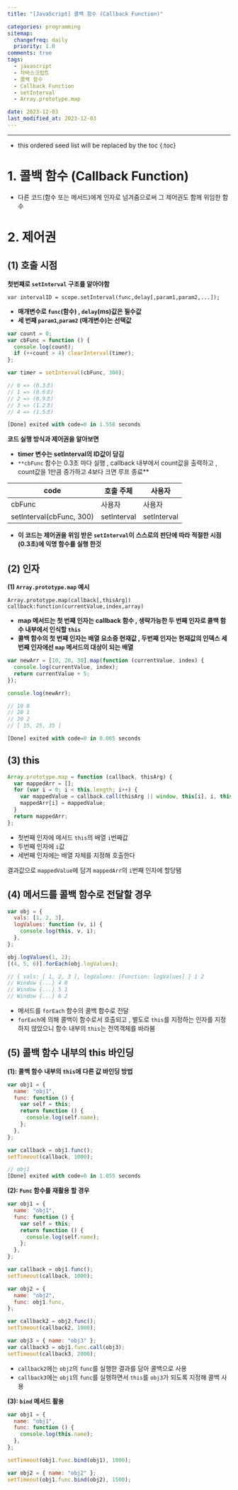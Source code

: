 ```yaml
---
title: "[JavaScript] 콜백 함수 (Callback Function)"

categories: programming
sitemap:
  changefreq: daily
  priority: 1.0
comments: true
tags:
  - javascript
  - 자바스크립트
  - 콜백 함수
  - Callback Function
  - setInterval
  - Array.prototype.map

date: 2023-12-03
last_modified_at: 2023-12-03
---
```


---

<!-- prettier-ignore -->
* this ordered seed list will be replaced by the toc 
{:toc}

# 1. 콜백 함수 (Callback Function)

- 다른 코드(함수 또는 메서드)에게 인자로 넘겨줌으로써 그 제어권도 함께 위임한 함수

# 2. 제어권

## (1) 호출 시점

**첫번째로 `setInterval` 구조를 알아야함**

`var intervalID = scope.setInterval(func,delay[,param1,param2,...]);`

- **매개변수로 `func`(함수) , `delay`(ms)값은 필수값**
- **세 번째 `param1`,`param2` (매개변수)는 선택값**

```jsx
var count = 0;
var cbFunc = function () {
  console.log(count);
  if (++count > 4) clearInterval(timer);
};

var timer = setInterval(cbFunc, 300);

// 0 => (0.3초)
// 1 => (0.6초)
// 2 => (0.9초)
// 3 => (1.2초)
// 4 => (1.5초)

[Done] exited with code=0 in 1.558 seconds
```

**코드 실행 방식과 제어권을 알아보면**

- **timer 변수는 setInterval의 ID값이 담김**
- `**cbFunc` 함수는 0.3초 마다 실행 , callback 내부에서 count값을 출력하고 , count값을 1만큼 증가하고 4보다 크면 루프 종료\*\*

| code                     | 호출 주체   | 사용자      |
| ------------------------ | ----------- | ----------- |
| cbFunc                   | 사용자      | 사용자      |
| setInterval(cbFunc, 300) | setInterval | setInterval |

- **이 코드는 제어권을 위임 받은 `setInterval`이 스스로의 판단에 따라 적절한 시점(0.3초)에 익명 함수를 실행 한것**

## (2) 인자

**(1) `Array.prototype.map` 예시**

`Array.prototype.map(callback[,thisArg])
callback:function(currentValue,index,array)`

- **map 메서드는 첫 번째 인자는 callback 함수 , 생략가능한 두 번째 인자로 콜백 함수 내부에서 인식할 `this`**
- **콜백 함수의 첫 번째 인자는 배열 요소중 현재값 , 두번째 인자는 현재값의 인덱스 세번째 인자에선 `map` 메서드의 대상이 되는 배열**

```jsx
var newArr = [10, 20, 30].map(function (currentValue, index) {
  console.log(currentValue, index);
  return currentValue + 5;
});

console.log(newArr);

// 10 0
// 20 1
// 30 2
// [ 15, 25, 35 ]

[Done] exited with code=0 in 0.065 seconds
```

## (3) this

```jsx
Array.prototype.map = function (callback, thisArg) {
  var mappedArr = [];
  for (var i = 0; i < this.length; i++) {
    var mappedValue = callback.call(thisArg || window, this[i], i, this);
    mappedArr[i] = mappedValue;
  }
  return mappedArr;
};
```

- 첫번째 인자에 메서드 `this`의 배열 `i`번째값
- 두번째 인자에 `i`값
- 세번째 인자에는 배열 자체를 지정해 호출한다

결과값으로 `mappedValue`에 담겨 `mappedArr`의 `i`번째 인자에 할당됌

## (4) 메서드를 콜백 함수로 전달할 경우

```jsx
var obj = {
  vals: [1, 2, 3],
  logValues: function (v, i) {
    console.log(this, v, i);
  },
};

obj.logValues(1, 2);
[(4, 5, 6)].forEach(obj.logValues);

// { vals: [ 1, 2, 3 ], logValues: [Function: logValues] } 1 2
// Window {...} 4 0
// Window {...} 5 1
// Window {...} 6 2
```

- 메서드를 `forEach` 함수의 콜백 함수로 전달
- `forEach`에 의해 콜백이 함수로서 호출되고 , 별도로 `this`를 지정하는 인자를 지정하지 않았으니 함수 내부의 `this`는 전역객체를 바라봄

## (5) 콜백 함수 내부의 this 바인딩

**(1): 콜백 함수 내부의 `this`에 다른 값 바인딩 방법**

```jsx
var obj1 = {
  name: "obj1",
  func: function () {
    var self = this;
    return function () {
      console.log(self.name);
    };
  },
};

var callback = obj1.func();
setTimeout(callback, 1000);

// obj1
[Done] exited with code=0 in 1.055 seconds
```

**(2): `Func` 함수를 재활용 할 경우**

```jsx
var obj1 = {
  name: "obj1",
  func: function () {
    var self = this;
    return function () {
      console.log(self.name);
    };
  },
};

var callback = obj1.func();
setTimeout(callback, 1000);

var obj2 = {
  name: "obj2",
  func: obj1.func,
};

var callback2 = obj2.func();
setTimeout(callback2, 1000);

var obj3 = { name: "obj3" };
var callback3 = obj1.func.call(obj3);
setTimeout(callback3, 2000);
```

- `callback2`에는 `obj2`의 `func`를 실행한 결과를 담아 콜백으로 사용
- `callback3`에는 `obj1`의 `func`를 실행하면서 `this`를 `obj3`가 되도록 지정해 콜백 사용

**(3): `bind` 메서드 활용**

```jsx
var obj1 = {
  name: "obj1",
  func: function () {
    console.log(this.name);
  },
};

setTimeout(obj1.func.bind(obj1), 1000);

var obj2 = { name: "obj2" };
setTimeout(obj1.func.bind(obj2), 1500);
```
